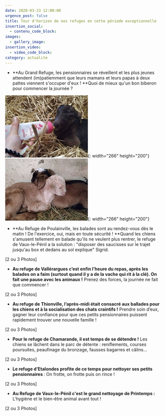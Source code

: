 ```yaml
---
date: 2020-03-23 12:00:00
urgence_post: false
title: Tour d'horizon de nos refuges en cette période exceptionnelle
insertion_social:
  - contenu_code_block:
images:
  - gallery_image:
insertion_video:
  - video_code_block:
category: actualite
---
```


* **Au Grand Refuge, les pensionnaires se r&eacute;veillent et les plus jeunes attendent (im)patiemment que leurs mamans et leurs papas &agrave; deux pattes viennent s'occuper d'eux \!&nbsp;**Quoi de mieux qu'un bon biberon pour commencer la journ&eacute;e ?&nbsp;

![](/uploads/grand-refuge-okbis.jpg){: width="266" height="200"}&nbsp;&nbsp;![](/uploads/grand-refuge-ok2bis.jpg){: width="266" height="200"}

* **Au Refuge de Poulainville, les balades sont au rendez-vous d&egrave;s le matin \! De l'exercice, oui, mais en toute s&eacute;curit&eacute; \!&nbsp;**Quand les chiens s'amusent tellement en balade qu'ils ne veulent plus rentrer, le refuge de Vaux-le-P&eacute;nil a la solution : "disposer des saucisses sur le trajet jusqu'au box et dedans au sol explique" Sigrid.

\[2 ou 3 Photos\]

* **Au refuge de Vall&eacute;rargues c’est enfin l'heure du repas, apr&egrave;s les balades on a faim (surtout quand il y a de la vache qui rit &agrave; la cl&eacute;). On fait une pause avec les animaux \!** Prenez des forces, la journ&eacute;e ne fait que commencer \!&nbsp;

\[2 ou 3 Photos\]

* **Au refuge de Thionville, l’apr&egrave;s-midi &eacute;tait consacr&eacute; aux ballades pour les chiens et &agrave; la socialisation des chats craintifs \!** Prendre soin d’eux, gagner leur confiance pour que ces petits pensionnaires puissent rapidement trouver une nouvelle famille \!

\[2 ou 3 Photos\]

* **Pour le refuge de Chamarande, il est temps de se d&eacute;tendre \!** Les chiens se l&acirc;chent dans le parc de d&eacute;tente : reniflements, courses poursuites, peaufinage du bronzage, fausses bagarres et c&acirc;lins...

\[2 ou 3 Photos\]

* **Le refuge d’Etalondes profite de ce temps pour nettoyer ses petits pensionnaires&nbsp;**\: On frotte, on frotte puis on rince \!&nbsp;

\[2 ou 3 Photos\]

* **Au Refuge de Vaux-le-P&eacute;nil c'est le grand nettoyage de Printemps :** L'hygi&egrave;ne et le bien-&ecirc;tre animal avant tout \!

\[2 ou 3 Photos\]